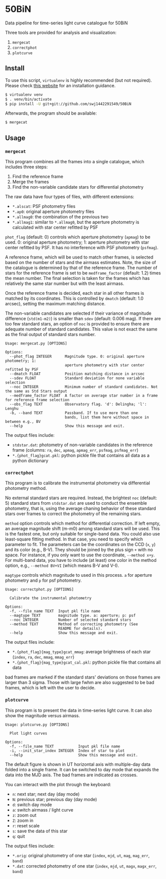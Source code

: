 # 50BiN
Data pipeline for time-series light curve catalogue for 50BiN

Three tools are provided for analysis and visualization:
1. `mergecat`
2. `correctphot`
3. `plotcurve`


## Install
To use this script, `virtualenv` is highly recommended (but not required). Please check [this website](https://virtualenv.pypa.io/en/latest/installation.html) for an installation guidance.

```bash
$ virtualenv venv
$ . venv/bin/activate
$ pip install -U git+git://github.com/swj1442291549/50BiN
```

Afterwards, the program should be available:
```bash
$ mergecat
```

## Usage
### `mergecat`
This program combines all the frames into a single catalogue, which includes three steps:
1. Find the reference frame
2. Merge the frames
3. Find the non-variable candidate stars for differential photometry

The raw data have four types of files, with different extensions:
- `*.alscat`: PSF photometry files
- `*.ap0`: original aperture photometry files
- `*.allmag0`: the combination of the previous two
- `*.allmag1`: similar to `*.allmag0`, but the aperture photometry is calculated with star center refitted by PSF

`phot_flag` (default: 0) controls which aperture photometry (`apmag`) to be used. 0: original aperture photometry; 1: aperture photometry with star center refitted by PSF. It has no interference with PSF photometry (`psfmag`).

A reference frame, which will be used to match other frames, is selected based on the number of stars and the airmass estimates. Note, the size of the catalogue is determined by that of the reference frame. The number of stars for the reference frame is set to be `medframe_factor` (default: 1.2) times the mean number. The final selection is taken for the frames which has relatively the same star number but with the least airmass.

Once the reference frame is decided, each star in all other frames is matched by its coordinates. This is controlled by `dmatch` (default: 1.0 arcsec), setting the maximum matching distance. 

The non-variable candidates are selected if their variance of magnitude difference (`std(m1-m2)`) is smaller than `sdev` (default: 0.006 mag). If there are too few standard stars, an option of `noc` is provided to ensure there are adequate number of standard candidates. This value is not exact the same as the final output of standard stars number.

```
Usage: mergecat.py [OPTIONS]

Options:
  --phot_flag INTEGER      Magnitude type. 0: original aperture photometry; 1:
                           aperture photometry with star center refitted by PSF
  --dmatch FLOAT           Position matching distance in arcsec
  --sdev FLOAT             Standard deviation for none variable selection
  --noc INTEGER            Minimum number of standard candidates. Not the same as Std Stars output
  --medframe_factor FLOAT  A factor on average star number in a frame for reference frame selection
  --obs_flag TEXT          Observatory flag. 'd': Delingha; 'l': Lenghu
  -b, --band TEXT          Passband. If to use more than one
                           bands, list them here without space in between e.g., BV
  --help                   Show this message and exit.
```

The output files include:
- `stdstar.dat`: photometry of non-variable candidates in the reference frame (columns: `ra`, `dec`, `apmag`, `apmag_err`, `psfmag`, `psfmag_err`)
- `*.{phot_flag}gcat.pkl`: python pickle file that contains all data as a python dictionary

### `correctphot`
This program is to calibrate the instrumental photometry via differential photometry method. 

No external standard stars are required. Instead, the brightest `noc` (default: 5) standard stars from `stdstar.dat` are used to conduct the ensemble photometry, that is, using the average chaning behavior of these standard stars over frames to correct the photometry of the remaining stars. 

`method` option controls which method for differential correction. If left empty, an average magnitude shift (m-m0) among standard stars will be used. This is the fastest one, but only suitable for single-band data. You could also use least-square fitting method. In that case, you need to specify which parameter to fit. The parameters can be the coordinates on the CCD (`x`, `y`) and its color (e.g., B-V). They should be joined by the plus sign `+` with no space. For instance, if you only want to use the coordinate, `--method x+y`. For multi-band data, you have to include (at least) one color in the method option, e.g., `--method BV+VI` (which means B-V and V-I).  

`magtype` controls which magnitude to used in this process. `a` for aperture photometry and `p` for psf photometry.

```
Usage: correctphot.py [OPTIONS]

  Calibrate the instrumental photometry

Options:
  -f, --file_name TEXT  Input pkl file name
  --magtype TEXT        magnitude type. a: aperture; p: psf
  --noc INTEGER         Number of selected standard stars
  --method TEXT         Method of correcting photometry (See
                        README for details).
  --help                Show this message and exit.
```
The output files include:
- `*.{phot_flag}{mag_type}gcat_mmag`: average brightness of each star (`index`, `ra`, `dec`, `mmag`, `mmag_err`)
- `*.{phot_flag}{mag_type}gcat_cal.pkl`: python pickle file that contains all data

bad frames are marked if the standard stars' deviations on those frames are larger than 3 sigma. Those with large fwhm are also suggested to be bad frames, which is left with the user to decide.


### `plotcurve`
This program is to present the data in time-series light curve. It can also show the magnitude versus airmass.
```
Usage: plotcurve.py [OPTIONS]

  Plot light curves

Options:
  -f, --file_name TEXT           Input pkl file name
  -i, --init_star_index INTEGER  Index of star to plot
  --help                         Show this message and exit.
```

The default figure is shown in UT horizontal axis with multiple-day data folded into a single frame. It can be switched to day mode that expands the data into the MJD axis. The bad frames are indicated as crosses.

You can interact with the plot through the keyboard:
- `n`: next star; next day (day mode)
- `N`: previous star; previous day (day mode)
- `d`: switch day mode
- `a`: switch airmass / light curve
- `z`: zoom out
- `Z`: zoom in
- `r`: reset scale
- `s`: save the data of this star 
- `q`: quit

The output files include:
- `*.orig`: original photometry of one star (`index`, `mjd`, `ut`, `mag`, `mag_err`, `band`)
- `*.dat`: corrected photometry of one star (`index`, `mjd`, `ut`, `magx`, `magx_err`, `band`)

